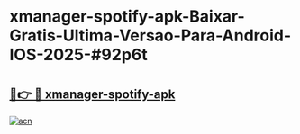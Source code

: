 # xmanager-spotify-apk-Baixar-Gratis-Ultima-Versao-Para-Android-IOS-2025-#92p6t

# <h2><a href="https://ainizakaria.my?title=xmanager-spotify-apk&ref=24M">🔗👉 🔴 xmanager-spotify-apk</a></h2>

[![acn](https://github.com/user-attachments/assets/0f9c940e-d8b0-45ae-aac7-cd30a18b3e1c)](https://ainizakaria.my?title=xmanager-spotify-apk&ref=24M)

